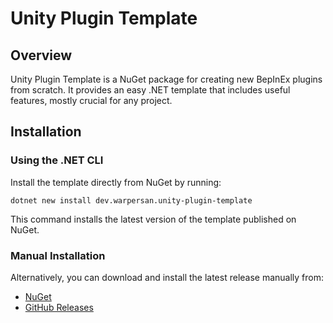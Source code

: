 # Unity Plugin Template

## Overview
Unity Plugin Template is a NuGet package for creating new BepInEx plugins from scratch. It provides an easy .NET template that includes useful features, mostly crucial for any project.

## Installation
### Using the .NET CLI

Install the template directly from NuGet by running:
```
dotnet new install dev.warpersan.unity-plugin-template
```

This command installs the latest version of the template published on NuGet.

### Manual Installation

Alternatively, you can download and install the latest release manually from:
- [NuGet](https://www.nuget.org/packages/dev.warpersan.unity-plugin-template)
- [GitHub Releases](https://github.com/WarperSan/unity-plugin-template/releases/latest)

